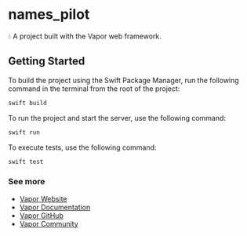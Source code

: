 # names_pilot

💧 A project built with the Vapor web framework.

## Getting Started

To build the project using the Swift Package Manager, run the following command in the terminal from the root of the project:
```bash
swift build
```

To run the project and start the server, use the following command:
```bash
swift run
```

To execute tests, use the following command:
```bash
swift test
```

### See more

- [Vapor Website](https://vapor.codes)
- [Vapor Documentation](https://docs.vapor.codes)
- [Vapor GitHub](https://github.com/vapor)
- [Vapor Community](https://github.com/vapor-community)
